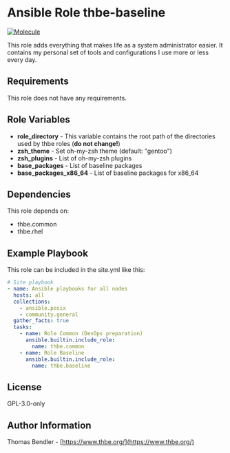 # Ansible Role thbe-baseline

[![Molecule](https://github.com/thbe/ansible-role-baseline/actions/workflows/molecule.yml/badge.svg?event=push)](https://github.com/thbe/ansible-role-baseline/actions)

This role adds everything that makes life as a system administrator easier. It contains my personal set of tools and configurations I use more or less every day.

## Requirements

This role does not have any requirements.

## Role Variables

* **role_directory** - This variable contains the root path of the directories used by thbe roles (**do not change!**)
* **zsh_theme** - Set oh-my-zsh theme (default: "gentoo")
* **zsh_plugins** - List of oh-my-zsh plugins
* **base_packages** - List of baseline packages
* **base_packages_x86_64** - List of baseline packages for x86_64

## Dependencies

This role depends on:

* thbe.common
* thbe.rhel

## Example Playbook

This role can be included in the site.yml like this:

```yaml
# Site playbook
- name: Ansible playbooks for all nodes
  hosts: all
  collections:
    - ansible.posix
    - community.general
  gather_facts: true
  tasks:
    - name: Role Common (DevOps preparation)
      ansible.builtin.include_role:
        name: thbe.common
    - name: Role Baseline
      ansible.builtin.include_role:
        name: thbe.baseline
```

## License

GPL-3.0-only

## Author Information

Thomas Bendler - [https://www.thbe.org/](https://www.thbe.org/)
